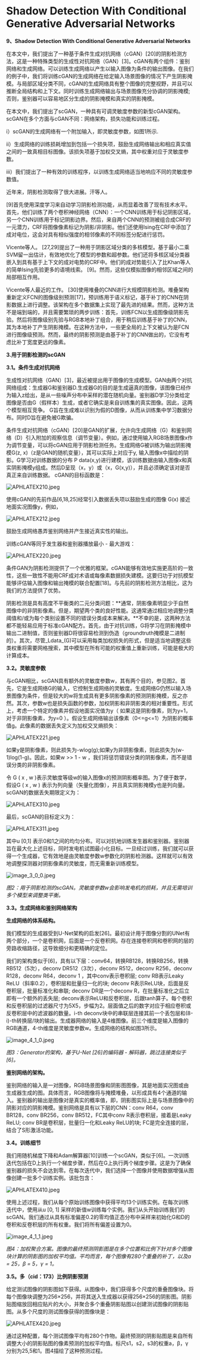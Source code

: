# Shadow Detection With Conditional Generative Adversarial Networks

**9、Shadow Detection With Conditional Generative Adversarial Networks**

在本文中，我们提出了一种基于条件生成对抗网络（cGAN）\[20\]的阴影检测方法，这是一种特殊类型的生成性对抗网络（GAN）\[3\]。cGAN有两个组件：鉴别网络和生成网络。可以训练生成网络以产生以输入图像为条件的输出图像。在我们的例子中，我们将训练cGAN的生成网络在给定输入场景图像的情况下产生阴影掩模。与局部区域分类不同，cGAN的生成网络具有整个图像的完整视野，并且可以推断全局结构和上下文。同时训练生成网络输出与场景图像充分协调的阴影掩模; 否则，鉴别器可以容易地区分生成的阴影掩模和真实的阴影掩模。

在本文中，我们提出了scGAN，一种具有可调灵敏度参数的新型cGAN架构。scGAN在多个方面与cGAN不同：网络架构，损失功能和训练过程。

 i）scGAN的生成网络有一个附加输入，即灵敏度参数，如图1所示.

ii）生成网络的训练损耗增加到包括一个损失项，鼓励生成网络输出和相应真实值之间的一致真相目标图像。该损失项基于加权交叉熵，其中权重对应于灵敏度参数。

iii）我们提出了一种有效的训练程序，以训练生成网络适当地响应不同的灵敏度参数值。

近年来，阴影检测取得了很大进展。汗等人。

\[9\]首先使用深度学习来自动学习阴影检测功能，从而显着改善了现有技术水平。首先，他们训练了两个卷积神经网络（CNN）：一个CNN训练用于标记阴影区域，另一个CNN训练用于标记阴影边界。然后，来自两个CNN的预测被组合成CRF的一元潜力，CRF将图像像素标记为阴影/非阴影。他们还使用Ising在CRF中添加了成对电位，这会对具有相似强度的相邻像素的不同标签分配进行惩罚。

Vicente等人。 \[27,29\]提出了一种用于阴影区域分类的多核模型。基于最小二乘SVM留一出估计，有效地优化了模型的参数和超参数。他们还将多核区域分类器嵌入到具有基于上下文的成对电势的CRF中。他们的成对势能引入了比Khan等人的简单Ising先验更多的语境线索。 \[9\]。然而，这些仅模拟图像的相邻区域之间的局部相互作用。

Vicente等人最近的工作。 \[30\]使用堆叠的CNN进行大规模阴影检测。堆叠架构重新定义FCN的图像级别预测\[17\]，预训练用于语义标记，基于补丁的CNN在阴影数据上进行调整。该架构在多个数据集上实现了最先进的结果。然而，这种方法不是端到端的，并且需要繁琐的两步训练：首先，训练FCN以生成图像级阴影先验。然后将图像级别先验与RGB本地补丁组合，用于稍后训练基于补丁的CNN，其为本地补丁产生阴影掩模。在这种方法中，一些更全局的上下文被认为是FCN进行图像级预测。然而，最终的阴影预测是由基于补丁的CNN做出的，它没有考虑比补丁宽度更远的像素。

**3.用于阴影检测的scGAN**

**3.1。条件生成对抗网络**

生成性对抗网络（GAN）\[3\]，最近被提出用于图像的生成模型。GAN由两个对抗网络组成：生成器G和鉴别器D.生成器G的目的是生成逼真的图像，该图像已经作为输入z给出，是从一些噪声分布中采样的潜在随机向量。鉴别器D学习分类给定图像是否由G（假样本）生成，或者它确实是来自训练集的真实图像。因此，这两个模型相互竞争。 G旨在生成难以识别为假的D图像，从而从训练集中学习数据分布。同时D旨在避免被G欺骗。

条件生成对抗网络（cGAN）\[20\]是GAN的扩展，允许向生成网络（G）和鉴别网络（D）引入附加的观察信息（调节变量）。例如，通过使用输入RGB场景图像x作为调节变量，可以将cGAN应用于阴影检测任务。生成网络G被训练为输出阴影掩模G\(z, x\)（z是GAN的随机变量），其可以实际上对应于y, 输入图像x中描绘的阴影。G学习对训练数据的分布 P data\(x,y\)进行建模，该训练数据由输入图像x和真实阴影掩模y组成。然后D呈现（x，y）或（x，G\(x,y\)），并且必须确定该对是否真正来自训练数据。 cGAN的目标函数是：

![APHLATEX210.jpeg](.gitbook/assets/0.jpeg)

使用cGAN的先前作品\[6,18,25\]经常引入数据丢失项以鼓励生成的图像 G\(x\) 接近地面实况图像y，例如，

![APHLATEX212.jpeg](.gitbook/assets/1%20%283%29.jpeg)

鼓励生成网络愚弄鉴别网络并产生接近真实性的输出。

训练cGAN等同于发生器和鉴别器播放最小 - 最大游戏：

![APHLATEX220.jpeg](.gitbook/assets/2%20%283%29.jpeg)

条件GAN为阴影检测提供了一个优雅的框架。cGAN能够有效地实施更高阶的一致性，这些一致性不能用CRF成对术语或每像素数据损失建模。这要归功于对抗模型能够评估输入图像和输出掩模的联合配置\[18\]。与先前的阴影检测方法相比，这为我们的方法提供了优势。

阴影检测是具有高度不平衡类的二元分类问题：**通常，阴影像素明显少于自然图像中的非阴影像素。但是，期望两个类的良好性能。这通常通过相应地调整分类阈值和/或为每个类别设置不同的错误分类成本来解决。**不幸的是，这两种方法都不能轻易应用于标准cGAN配方。首先，由于对抗训练，G将学习在阴影掩模中输出二进制值，否则鉴别器D将很容易检测到伪造（groundtruth掩模是二进制的）。其次，尽管_Ldata_\(G\)可以采用每类加权损失的形式，但是适当地调整这些类权重将需要网格搜索，其中模型在所有可能的权重值上重新训练，可能是极大的计算成本。

**3.2。灵敏度参数**

与cGAN相比，scGAN具有额外的灵敏度参数w，其有两个目的，参见图2。首先，它是生成网络G的输入，它控制生成网络的灵敏度。生成网络G仍然以输入场景图像为条件，但是较大的w将生成具有更多阴影像素的预测阴影掩模，反之亦然。其次，参数w也是损失函数的参数，加权阴影和非阴影类的相对重要性。形式上，考虑一个特定的像素并假设地面实况值为y（ 如果这是阴影像素，则为y=1，对于非阴影像素，为y=0 ）。假设生成网络输出该像素（0&lt;=g&lt;=1）为阴影的概率值g。此像素的数据丢失定义为加权交叉熵损失：

![APHLATEX221.jpeg](.gitbook/assets/3.jpeg)

如果y是阴影像素，则此损失为-wlog\(g\);如果y为非阴影像素，则此损失为\(w-1\)log\(1-g\)。因此，如果w &gt;&gt; 1 - w ，我们将惩罚错误分类的阴影像素，而不是错误分类的非阴影像素。

令 G \( x , w \)表示灵敏度等级w的输入图像x的预测阴影概率图。为了便于数学，假设G \( x , w \) 表示为列向量（矢量化图像），并且真实阴影掩模y也是列向量。 scGAN的数据丢失期限定义为：

![APHLATEX310.jpeg](.gitbook/assets/4%20%282%29.jpeg)

最后，scGAN的目标定义为：

![APHLATEX311.jpeg](.gitbook/assets/5.jpeg)

其中u \[0,1\] 表示0和1之间的均匀分布。可以对抗地训练发生器和鉴别器。鉴别器旨在最大化上述目标，同时发电机试图最小化目标。一旦经过训练，我们就可以获得一个生成器，它有效地是由灵敏度参数w参数化的阴影检测器。这样就可以有效地调整探测器对阴影像素的灵敏度，而无需重新训练模型。

![image\_3\_0\_0.jpeg](.gitbook/assets/6%20%281%29.jpeg)

_图2：用于阴影检测的scGAN。灵敏度参数w会影响发电机的损耗，并且无需培训多个模型来调整类平衡。_

**3.3。生成网络和鉴别网络架构**

**生成网络的体系结构。**

我们模型的生成器受到U-Net架构的启发\[26\]。最初设计用于图像分割的UNet有两个部分，一个是卷积网，后面是一个反卷积网。存在连接卷积网和卷积网的层的旁路收缩路径，这导致细分和更精确的定位。

我们的架构类似于\[6\]，具有以下层：conv64，转换RB128，转换RB256，转换RB512（5次），deconv DR512（3次），deconv R512，deconv R256，deconv R128，deconv R64，deconv 1 ，其中conv表示卷积层; conv RB表示Leaky ReLU（斜率0.2），卷积层和批量归一化的块; deconv R表示ReLU块，后面是反卷积层，批量标准化和串联; deconv DR是一个deconv R，在批量标准化之后立即有一个额外的丢失层; deconv表示ReLU和反卷积层，后跟tanh算子。每个卷积和反卷积层的过滤器尺寸为5X5，步幅为2。层面值之后的数字对应于相应卷积或反卷积层中的滤波器的数量。i-th deconv块中的串联层连接其前一个丢包层和\(8-i\)-th转换层/块的输出。生成器网络的输入是4维图像。前三个维度是输入图像的RGB通道，4-th维度是灵敏度参数w。生成网络的结构如图3所示。

![image\_4\_1\_0.jpeg](.gitbook/assets/7.jpeg)

_图3：Generator的架构，基于U-Net \[26\]的编码器 - 解码器，跳过连接类似于\[6\]。_

**鉴别网络的架构。**

鉴别网络的输入是一对图像，RGB场景图像和阴影图图像，其是地面实况图或由生成器生成的图。具体而言，RGB图像将与掩模堆叠，以形成具有4个通道的输入。鉴别器的输出是图像对是真实的概率值，即，阴影图实际上是与场景图像中的阴影对应的阴影掩模。鉴别网络是具有以下层的CNN：conv R64，conv BR128，conv BR256，conv BR512，FC其中conv R表示卷积层，接着是Leaky ReLU; conv BR是卷积层，批量归一化和Leaky ReLU的块; FC是完全连接的层，结合了S形激活功能。

**3.4。训练细节**

我们用随机梯度下降和Adam解算器\[10\]训练一个scGAN，类似于\[6\]。一次训练迭代包括在D上执行一个梯度步骤，然后在G上执行两个梯度步骤。这是为了确保鉴别器的损失不会达到零。在每次迭代中，我们选择一个图像并使用数据增强从图像创建一批多个训练实例。该批包含：

![APHLATEX410.jpeg](.gitbook/assets/8%20%284%29.jpeg)

使用上述过程，我们从每个原始训练图像中获得平均13个训练实例。在每次训练迭代中，使用从u \[0, 1\] 采样的新值w训练每个实例。我们从头开始训练我们的scGAN。我们通过从具有标准偏差0.2的零均值正态分布中采样来初始化G和D的卷积和反卷积层的所有权重。我们将所有偏差设置为0。

![image\_4\_1\_1.jpeg](.gitbook/assets/9%20%282%29.jpeg)

_图4：加权聚合方案。图像的最终预测阴影图是在多个位置和比例下针对多个图像块计算的阴影图的加权平均值。平均而言，每个图像有280个重叠的补丁，以及a = 25，β = 5，γ = 1。_

**3.5。多（cid：173）比例阴影预测**

给定测试图像的阴影图如下获得。从图像中，我们获得多个尺度的重叠图像块。将每个图像块调整为256×256，并将其送入生成器以获得256×256的阴影图。阴影贴图缩放回相应贴片的大小，并聚合多个重叠阴影贴图以创建测试图像的阴影贴图。从多个尺度的测试图像获得的图像块是：

![APHLATEX420.jpeg](.gitbook/assets/10%20%283%29.jpeg)

通过这种配置，每个测试图像平均有280个作物。最终预测的阴影贴图是来自所有调整大小的阴影贴图的像素预测的加权平均值。标尺s1，s2，s3的权重a，β，γ 分别为25,5和1。图4描绘了这种预测过程。

